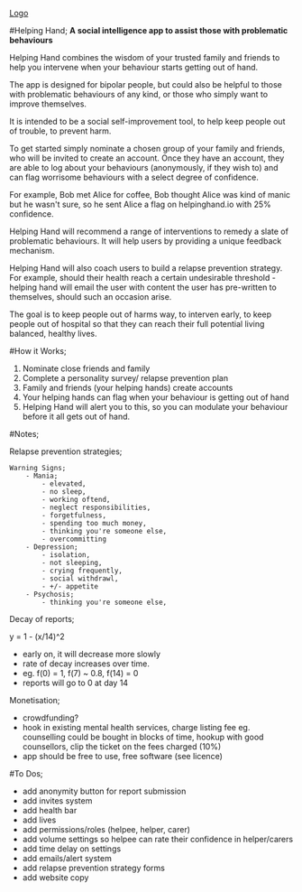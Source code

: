 [Logo](https://raw.githubusercontent.com/hugooconnor/helping-hand/master/Triple-Spiral-Symbol-filled.svg)

#Helping Hand;
**A social intelligence app to assist those with problematic behaviours**

Helping Hand combines the wisdom of 
your trusted family and friends to
help you intervene when your behaviour
starts getting out of hand.

The app is designed for bipolar people,
but could also be helpful to those
with problematic behaviours of any kind,
or those who simply want to improve themselves.

It is intended to be a social self-improvement
tool, to help keep people out of trouble,
to prevent harm.

To get started simply nominate a
chosen group of your family and
friends, who will be invited to
create an account. Once they have
an account, they are able to log
about your behaviours (anonymously,
if they wish to) and can flag
worrisome behaviours with a select
degree of confidence.

For example, Bob met Alice for coffee,
Bob thought Alice was kind of manic
but he wasn't sure, so he sent Alice
a flag on helpinghand.io with 25% confidence.

Helping Hand will recommend a range
of interventions to remedy a slate
of problematic behaviours. It will 
help users by providing a unique 
feedback mechanism.

Helping Hand will also coach users
to build a relapse prevention strategy.
For example, should their health reach
a certain undesirable threshold - helping
hand will email the user with content the
user has pre-written to themselves, should
such an occasion arise.

The goal is to keep people out of harms way,
to interven early, to keep people out of 
hospital so that they can reach their full
potential living balanced, healthy lives.

#How it Works;

1. Nominate close friends and family
2. Complete a personality survey/ relapse prevention plan
3. Family and friends (your helping hands) create accounts
4. Your helping hands can flag when your behaviour is getting out of hand
5. Helping Hand will alert you to this, so you can modulate your behaviour before it all gets out of hand.

#Notes;

Relapse prevention strategies;

    Warning Signs;
        - Mania;
            - elevated,
            - no sleep,
            - working oftend,
            - neglect responsibilities,
            - forgetfulness,
            - spending too much money,
            - thinking you're someone else,
            - overcommitting
        - Depression;
            - isolation,
            - not sleeping,
            - crying frequently,
            - social withdrawl,
            - +/- appetite
        - Psychosis;
            - thinking you're someone else,

Decay of reports;

y = 1 - (x/14)^2

- early on, it will decrease more slowly
- rate of decay increases over time. 
- eg. f(0) = 1, f(7) ~ 0.8, f(14) = 0
- reports will go to 0 at day 14

Monetisation;

- crowdfunding?
- hook in existing mental health services, charge listing fee
    eg. counselling could be bought in blocks of time, hookup with good counsellors, clip the ticket on the fees charged (10%)
- app should be free to use, free software (see licence)

#To Dos;

- add anonymity button for report submission
- add invites system
- add health bar
- add lives
- add permissions/roles (helpee, helper, carer)
- add volume settings so helpee can rate their confidence in helper/carers
- add time delay on settings
- add emails/alert system
- add relapse prevention strategy forms
- add website copy

<insert mental health info>
